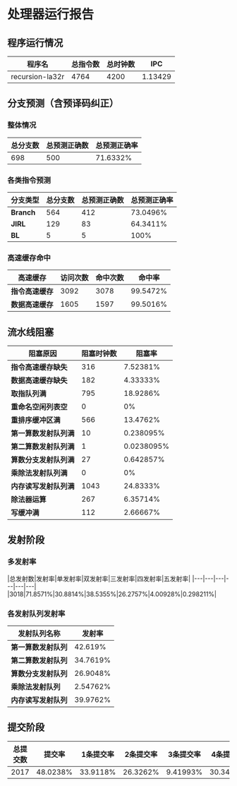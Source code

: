 # 处理器运行报告
## 程序运行情况
|程序名|总指令数|总时钟数|IPC|
|---|---|---|---|
|recursion-la32r|4764|4200|1.13429|

## 分支预测（含预译码纠正）
### 整体情况
|总分支数|总预测正确数|总预测正确率|
|---|---|---|
|698|500|71.6332%|

### 各类指令预测
|分支类型|总分支数|总预测正确数|总预测正确率|
|---|---|---|---|
|**Branch**| 564 | 412 | 73.0496%|
|**JIRL**| 129 | 83 | 64.3411%|
|**BL**| 5 | 5 | 100%|

### 高速缓存命中
|高速缓存|访问次数|命中次数|命中率|
|---|---|---|---|
|**指令高速缓存**| 3092 | 3078 | 99.5472%|
|**数据高速缓存**| 1605 | 1597 | 99.5016%|
## 流水线阻塞
|阻塞原因|阻塞时钟数|阻塞率|
|---|---|---|
|**指令高速缓存缺失**| 316 | 7.52381%|
|**数据高速缓存缺失**| 182 | 4.33333%|
|**取指队列满**| 795 | 18.9286%|
|**重命名空闲列表空**|0 | 0%|
|**重排序缓冲区满**|566 | 13.4762%|
|**第一算数发射队列满**|10 | 0.238095%|
|**第二算数发射队列满**|1 | 0.0238095%|
|**算数分支发射队列满**|27 | 0.642857%|
|**乘除法发射队列满**|0 | 0%|
|**内存读写发射队列满**|1043 | 24.8333%|
|**除法器运算**|267 | 6.35714%|
|**写缓冲满**|112 | 2.66667%|

## 发射阶段
### 多发射率
|总发射数|发射率|单发射率|双发射率|三发射率|四发射率|五发射率|
|---|---|---|---|---|---|
|3018|71.8571%|30.8814%|38.5355%|26.2757%|4.00928%|0.298211%|

### 各发射队列发射率
|发射队列名称|发射率|
|---|---|
|**第一算数发射队列**|42.619%|
|**第二算数发射队列**|34.7619%|
|**算数分支发射队列**|26.9048%|
|**乘除法发射队列**|2.54762%|
|**内存读写发射队列**|39.9762%|

## 提交阶段
|总提交数|提交率|1条提交率|2条提交率|3条提交率|4条提交率|
|---|---|---|---|---|---|
|2017|48.0238%|33.9118%|26.3262%|9.41993%|30.3421%|
